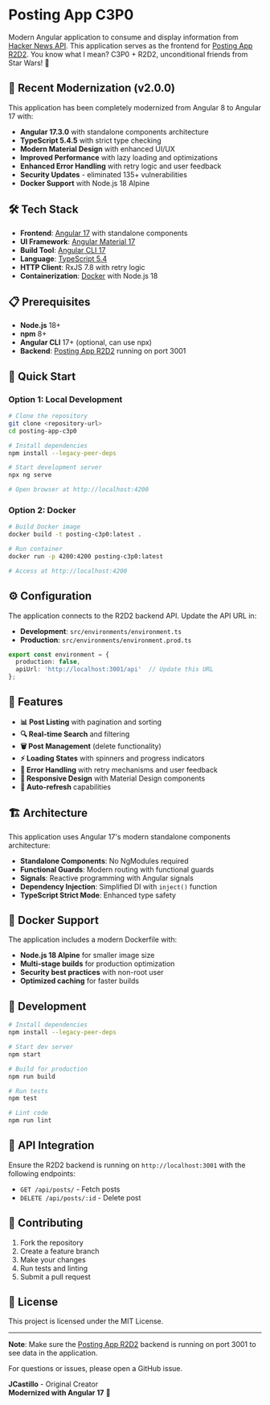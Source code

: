 # Posting App C3P0

Modern Angular application to consume and display information from [Hacker News API](https://hn.algolia.com). This application serves as the frontend for [Posting App R2D2](https://github.com/JesusIgnacio/posting-app-r2d2). You know what I mean? C3P0 + R2D2, unconditional friends from Star Wars! 🤖

## 🚀 Recent Modernization (v2.0.0)

This application has been completely modernized from Angular 8 to Angular 17 with:

- **Angular 17.3.0** with standalone components architecture
- **TypeScript 5.4.5** with strict type checking
- **Modern Material Design** with enhanced UI/UX
- **Improved Performance** with lazy loading and optimizations
- **Enhanced Error Handling** with retry logic and user feedback
- **Security Updates** - eliminated 135+ vulnerabilities
- **Docker Support** with Node.js 18 Alpine

## 🛠 Tech Stack

* **Frontend**: [Angular 17](https://angular.io/) with standalone components
* **UI Framework**: [Angular Material 17](https://material.angular.io/)
* **Build Tool**: [Angular CLI 17](https://cli.angular.io/)
* **Language**: [TypeScript 5.4](https://www.typescriptlang.org/)
* **HTTP Client**: RxJS 7.8 with retry logic
* **Containerization**: [Docker](https://www.docker.com/) with Node.js 18

## 📋 Prerequisites

- **Node.js** 18+ 
- **npm** 8+
- **Angular CLI** 17+ (optional, can use npx)
- **Backend**: [Posting App R2D2](https://github.com/JesusIgnacio/posting-app-r2d2) running on port 3001

## 🚀 Quick Start

### Option 1: Local Development

```bash
# Clone the repository
git clone <repository-url>
cd posting-app-c3p0

# Install dependencies
npm install --legacy-peer-deps

# Start development server
npx ng serve

# Open browser at http://localhost:4200
```

### Option 2: Docker

```bash
# Build Docker image
docker build -t posting-c3p0:latest .

# Run container
docker run -p 4200:4200 posting-c3p0:latest

# Access at http://localhost:4200
```

## ⚙️ Configuration

The application connects to the R2D2 backend API. Update the API URL in:

- **Development**: `src/environments/environment.ts`
- **Production**: `src/environments/environment.prod.ts`

```typescript
export const environment = {
  production: false,
  apiUrl: 'http://localhost:3001/api'  // Update this URL
};
```

## 🎯 Features

- **📊 Post Listing** with pagination and sorting
- **🔍 Real-time Search** and filtering
- **🗑️ Post Management** (delete functionality)
- **⚡ Loading States** with spinners and progress indicators
- **🚨 Error Handling** with retry mechanisms and user feedback
- **📱 Responsive Design** with Material Design components
- **🔄 Auto-refresh** capabilities

## 🏗️ Architecture

This application uses Angular 17's modern standalone components architecture:

- **Standalone Components**: No NgModules required
- **Functional Guards**: Modern routing with functional guards
- **Signals**: Reactive programming with Angular signals
- **Dependency Injection**: Simplified DI with `inject()` function
- **TypeScript Strict Mode**: Enhanced type safety

## 🐳 Docker Support

The application includes a modern Dockerfile with:

- **Node.js 18 Alpine** for smaller image size
- **Multi-stage builds** for production optimization
- **Security best practices** with non-root user
- **Optimized caching** for faster builds

## 🔧 Development

```bash
# Install dependencies
npm install --legacy-peer-deps

# Start dev server
npm start

# Build for production
npm run build

# Run tests
npm test

# Lint code
npm run lint
```

## 📝 API Integration

Ensure the R2D2 backend is running on `http://localhost:3001` with the following endpoints:

- `GET /api/posts/` - Fetch posts
- `DELETE /api/posts/:id` - Delete post

## 🤝 Contributing

1. Fork the repository
2. Create a feature branch
3. Make your changes
4. Run tests and linting
5. Submit a pull request

## 📄 License

This project is licensed under the MIT License.

---

**Note**: Make sure the [Posting App R2D2](https://github.com/JesusIgnacio/posting-app-r2d2) backend is running on port 3001 to see data in the application.

For questions or issues, please open a GitHub issue.

**JCastillo** - Original Creator  
**Modernized with Angular 17** 🚀
